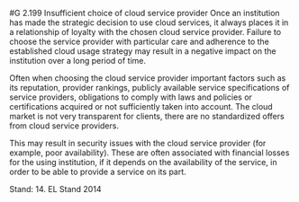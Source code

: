 #G 2.199 Insufficient choice of cloud service provider
Once an institution has made the strategic decision to use cloud services, it always places it in a relationship of loyalty with the chosen cloud service provider. Failure to choose the service provider with particular care and adherence to the established cloud usage strategy may result in a negative impact on the institution over a long period of time.

Often when choosing the cloud service provider important factors such as its reputation, provider rankings, publicly available service specifications of service providers, obligations to comply with laws and policies or certifications acquired or not sufficiently taken into account. The cloud market is not very transparent for clients, there are no standardized offers from cloud service providers.

This may result in security issues with the cloud service provider (for example, poor availability). These are often associated with financial losses for the using institution, if it depends on the availability of the service, in order to be able to provide a service on its part.

Stand: 14. EL Stand 2014



